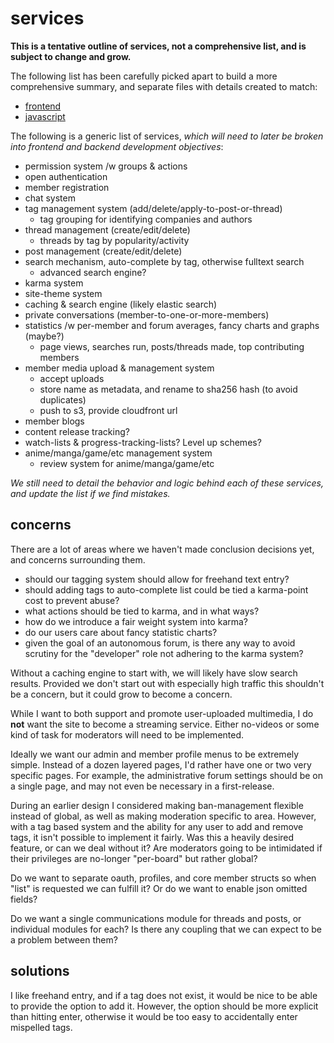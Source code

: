 
# services

**This is a tentative outline of services, not a comprehensive list, and is subject to change and grow.**

The following list has been carefully picked apart to build a more comprehensive summary, and separate files with details created to match:

- [frontend](services/frontned.md)
- [javascript](services/javascript.md)

The following is a generic list of services, _which will need to later be broken into frontend and backend development objectives_:

- permission system /w groups & actions
- open authentication
- member registration
- chat system
- tag management system (add/delete/apply-to-post-or-thread)
    - tag grouping for identifying companies and authors
- thread management (create/edit/delete)
    - threads by tag by popularity/activity
- post management (create/edit/delete)
- search mechanism, auto-complete by tag, otherwise fulltext search
    - advanced search engine?
- karma system
- site-theme system
- caching & search engine (likely elastic search)
- private conversations (member-to-one-or-more-members)
- statistics /w per-member and forum averages, fancy charts and graphs (maybe?)
    - page views, searches run, posts/threads made, top contributing members
- member media upload & management system
    - accept uploads
    - store name as metadata, and rename to sha256 hash (to avoid duplicates)
    - push to s3, provide cloudfront url
- member blogs
- content release tracking?
- watch-lists & progress-tracking-lists?  Level up schemes?
- anime/manga/game/etc management system
    - review system for anime/manga/game/etc

_We still need to detail the behavior and logic behind each of these services, and update the list if we find mistakes._


## concerns

There are a lot of areas where we haven't made conclusion decisions yet, and concerns surrounding them.

- should our tagging system should allow for freehand text entry?
- should adding tags to auto-complete list could be tied a karma-point cost to prevent abuse?
- what actions should be tied to karma, and in what ways?
- how do we introduce a fair weight system into karma?
- do our users care about fancy statistic charts?
- given the goal of an autonomous forum, is there any way to avoid scrutiny for the "developer" role not adhering to the karma system?

Without a caching engine to start with, we will likely have slow search results.  Provided we don't start out with especially high traffic this shouldn't be a concern, but it could grow to become a concern.

While I want to both support and promote user-uploaded multimedia, I do **not** want the site to become a streaming service.  Either no-videos or some kind of task for moderators will need to be implemented.

Ideally we want our admin and member profile menus to be extremely simple.  Instead of a dozen layered pages, I'd rather have one or two very specific pages.  For example, the administrative forum settings should be on a single page, and may not even be necessary in a first-release.

During an earlier design I considered making ban-management flexible instead of global, as well as making moderation specific to area.  However, with a tag based system and the ability for any user to add and remove tags, it isn't possible to implement it fairly.  Was this a heavily desired feature, or can we deal without it?  Are moderators going to be intimidated if their privileges are no-longer "per-board" but rather global?

Do we want to separate oauth, profiles, and core member structs so when "list" is requested we can fulfill it?  Or do we want to enable json omitted fields?

Do we want a single communications module for threads and posts, or individual modules for each?  Is there any coupling that we can expect to be a problem between them?


## solutions

I like freehand entry, and if a tag does not exist, it would be nice to be able to provide the option to add it.  However, the option should be more explicit than hitting enter, otherwise it would be too easy to accidentally enter mispelled tags.
